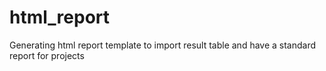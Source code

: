 # html_report
Generating html report template to import result table and have a standard report for projects
